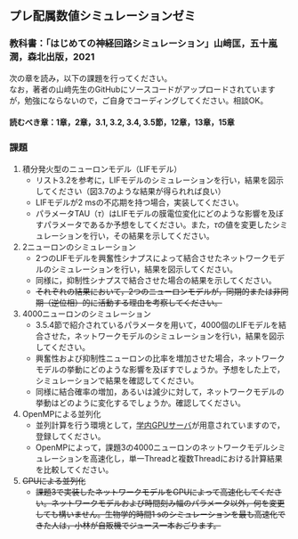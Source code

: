 ## プレ配属数値シミュレーションゼミ
### 教科書：「はじめての神経回路シミュレーション」山﨑匡，五十嵐潤，森北出版，2021
次の章を読み，以下の課題を行ってください。  
なお，著者の山﨑先生のGitHubにソースコードがアップロードされていますが，勉強にならないので，ご自身でコーディングしてください。相談OK。

#### 読むべき章：1章，2章，3.1, 3.2, 3.4, 3.5節，12章，13章，15章  

### 課題

1. 積分発火型のニューロンモデル（LIFモデル）
   - リスト3.2を参考に，LIFモデルのシミュレーションを行い，結果を図示してください（図3.7のような結果が得られれば良い）
   - LIFモデルが2 msの不応期を持つ場合，実装してください。
   - パラメータTAU（$\tau$）はLIFモデルの膜電位変化にどのような影響を及ぼすパラメータであるか予想をしてください。また，$\tau$の値を変更したシミュレーションを行い，その結果を示してください。
2. 2ニューロンのシミュレーション
   - 2つのLIFモデルを興奮性シナプスによって結合させたネットワークモデルのシミュレーションを行い，結果を図示してください。
   - 同様に，抑制性シナプスで結合させた場合の結果を示してください。
   - ~~それぞれの結果において，2つのニューロンモデルが，同期的または非同期（逆位相）的に活動する理由を考察してください。~~
3. 4000ニューロンのシミュレーション
   - 3.5.4節で紹介されているパラメータを用いて，4000個のLIFモデルを結合させた，ネットワークモデルのシミュレーションを行い，結果を図示してください。
   - 興奮性および抑制性ニューロンの比率を増加させた場合，ネットワークモデルの挙動にどのような影響を及ぼすでしょうか。予想をした上で，シミュレーションで結果を確認してください。
   - 同様に結合確率の増加，あるいは減少に対して，ネットワークモデルの挙動はどのように変化するでしょうか。確認してください。
4. OpenMPによる並列化
   - 並列計算を行う環境として，[学内GPUサーバ](http://ds26.cc.yamaguchi-u.ac.jp/~progkawa/po-login/gpu/)が用意されていますので，登録してください。
   - OpenMPによって，課題3の4000ニューロンのネットワークモデルシミュレーションを高速化し，単一Threadと複数Threadにおける計算結果を比較してください。
5. ~~GPUによる並列化~~
   - ~~課題3で実装したネットワークモデルをGPUによって高速化してください。ネットワークモデルおよび時間刻み幅のパラメータ以外，何を変更しても構いません。生物学的時間1 sのシミュレーションを最も高速化できた人は，小林が自販機でジュース一本おごります。~~
